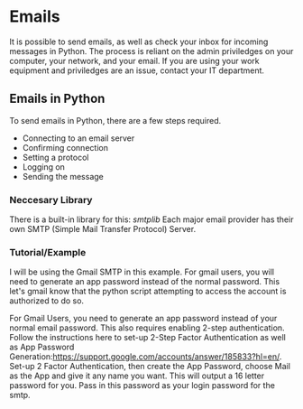 # Emails
It is possible to send emails, as well as check your inbox for incoming messages in Python. The process is reliant on the admin priviledges on your computer, your network, and your email.
If you are using your work equipment and priviledges are an issue, contact your IT department.
## Emails in Python
To send emails in Python, there are a few steps required.
- Connecting to an email server
- Confirming connection
- Setting a protocol
- Logging on
- Sending the message
### Neccesary Library
There is a built-in library for this: *smtplib*
Each major email provider has their own SMTP (Simple Mail Transfer Protocol) Server.
### Tutorial/Example
I will be using the Gmail SMTP in this example.
For gmail users, you will need to generate an app password instead of the normal password. This let's gmail know that the python script attempting to access the account is authorized to do so.

For Gmail Users, you need to generate an app password instead of your normal email password. This also requires enabling 2-step authentication. Follow the instructions here to set-up 2-Step Factor Authentication as well as App Password Generation:https://support.google.com/accounts/answer/185833?hl=en/. Set-up 2 Factor Authentication, then create the App Password, choose Mail as the App and give it any name you want. This will output a 16 letter password for you. Pass in this password as your login password for the smtp.
